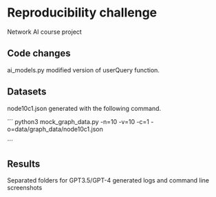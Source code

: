 # Reproducibility challenge
Network AI course project

## Code changes
ai_models.py modified version of userQuery function.

## Datasets

node10c1.json generated with the following command.

´´´
python3 mock_graph_data.py -n=10 -v=10 -c=1 -o=data/graph_data/node10c1.json

´´´

## Results

Separated folders for GPT3.5/GPT-4 generated logs and command line screenshots
